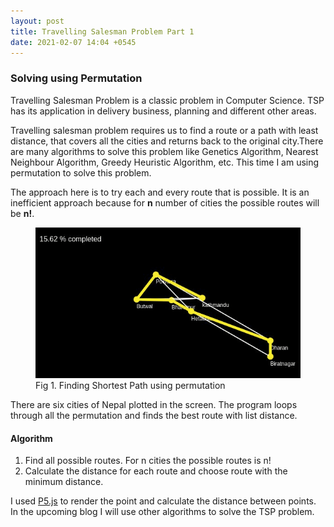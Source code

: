 ```yaml
---
layout: post
title: Travelling Salesman Problem Part 1
date: 2021-02-07 14:04 +0545
---
```

### Solving using Permutation
Travelling Salesman Problem is a classic problem in Computer Science. TSP has its application in delivery business, planning and different other areas. 

Travelling salesman problem requires us to find a route or a path with least distance, that covers all the  cities and returns back to the original city.There are many algorithms to solve this problem like Genetics Algorithm, Nearest Neighbour Algorithm, Greedy Heuristic Algorithm, etc. This time I am using permutation to solve this problem. 

The approach here is to try each and every route that is possible. It is an inefficient approach because for **n** number of cities the possible routes will be **n!**.   
<figure>
<img src="/assets/img/cities.gif">
<figcaption>Fig 1. Finding Shortest Path using permutation</figcaption>
</figure>

There are six cities of Nepal plotted in the screen. The program loops through all the permutation and finds the best route with list distance.
#### Algorithm
1. Find all possible routes. For n cities the possible routes is n!
2. Calculate the distance for each route and choose route with the minimum distance.

I used <a href="https://p5js.org/">P5.js</a> to render the point and calculate the distance between points. In the upcoming blog I will use other algorithms to solve the TSP problem. 
```


```
 
